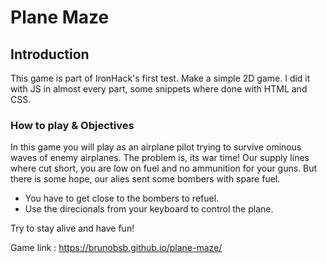 # Plane Maze

## Introduction

This game is part of IronHack's first test. Make a simple 2D game. I did it with JS in almost every part, some snippets
where done with HTML and CSS.

### How to play & Objectives
In this game you will play as an airplane pilot trying to survive ominous waves of enemy airplanes.
The problem is, its war time! Our supply lines where cut short, you are low on fuel and no ammunition for your guns.
But there is some hope, our alies sent some bombers with spare fuel. 

* You have to get close to the bombers to refuel.
* Use the direcionals from your keyboard to control the plane.

Try to stay alive and have fun!

Game link : https://brunobsb.github.io/plane-maze/
